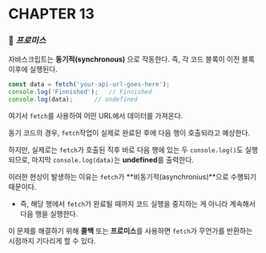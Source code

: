 #  CHAPTER 13

###  :pencil: ***프로미스***

자바스크립트는 **동기적(synchronous)** 으로 작동한다. 즉, 각 코드 블록이 이전 블록 이후에 실행된다.

```javascript
const data = fetch('your-api-url-goes-here');
console.log('Finnished');	// Finnished
console.log(data);		// undefined
```

여기서 `fetch`를 사용하여 어떤 URL에서 데이터를 가져온다.

동기 코드의 경우, `fetch`작업이 실제로 완료된 후에 다음 행이 호출되라고 예상한다. 

하지만, 실제로는 `fetch`가 호출된 직후 바로 다음 행에 있는 두 `console.log()`도 실행되므로, 마지막 `console.log(data)`는 **undefined**를 출력한다.

이러한 현상이 발생하는 이유는 `fetch`가 **비동기적(asynchronius)**으로 수행되기 때문이다.

- 즉, 해당 행에서 `fetch`가 완료될 때까지 코드 실행을 중지하는 게 아니라 계속해서 다음 행을 실행한다.

이 문제를 해결하기 위해 **콜백** 또는 **프로미스**를 사용하면 `fetch`가 무언가를 반환하는 시점까지 기다리게 할 수 있다.

<br>

<br>
